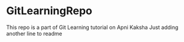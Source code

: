 # GitLearningRepo
This repo is a part of Git Learning tutorial on Apni Kaksha
Just adding another line to readme
